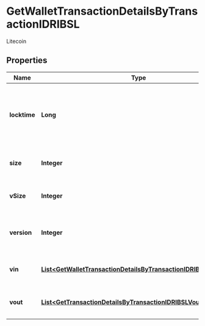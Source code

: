 

# GetWalletTransactionDetailsByTransactionIDRIBSL

Litecoin

## Properties

| Name | Type | Description | Notes |
|------------ | ------------- | ------------- | -------------|
|**locktime** | **Long** | Represents the time at which a particular transaction can be added to the blockchain. |  |
|**size** | **Integer** | Represents the total size of this transaction. |  |
|**vSize** | **Integer** | Represents the virtual size of this transaction. |  |
|**version** | **Integer** | Represents the transaction version number. |  |
|**vin** | [**List&lt;GetWalletTransactionDetailsByTransactionIDRIBSLVinInner&gt;**](GetWalletTransactionDetailsByTransactionIDRIBSLVinInner.md) | Object Array representation of transaction inputs |  |
|**vout** | [**List&lt;GetTransactionDetailsByTransactionIDRIBSLVoutInner&gt;**](GetTransactionDetailsByTransactionIDRIBSLVoutInner.md) | Object Array representation of transaction outputs |  |



